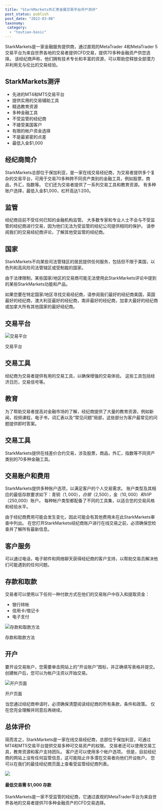 ```yaml
---
title: "StarkMarkets外汇贵金属交易平台开户测评"
post_status: publish
post_date: "2022-03-08"
taxonomy:
 category: 
  - "toutiao-basic"
---
```


StarkMarkets是一家金融服务提供商，通过直观的MetaTrader 4和MetaTrader 5交易平台为来自世界各地的交易者提供CFD交易，提供70多种金融资产供您选择。 该经纪商声称，他们拥有技术专长和丰富的资源，可以帮助您释放全部潜力并利用无与伦比的交易经验。

## StarkMarkets测评
- 先进的MT4和MT5交易平台
- 提供实用的交易辅助工具
- 精选教育资源
- 多种金融工具
- 不受监管的经纪商
- 不接受美国客户
- 有限的帐户资金选择
- 不是最紧密的点差
- 最低入金$1,000


## 经纪商简介

StarkMarkets总部位于保加利亚，是一家在线交易经纪商，为交易者提供多个复杂的交易平台，可用于交易70多种跨不同资产类别的金融工具，例如股票，商品，外汇，指数等。 它们还为交易者提供了一系列交易工具和教育资源。 有多种账户选择，最低入金$1,000，杠杆高达1:200。

## 监管

经纪商目前不受任何已知的金融机构监管。 大多数专家和专业人士不会与不受监管的经纪商进行交易，因为他们无法为受监管的经纪公司提供相同的保护。 请参阅我们的交易经纪商评论，了解其他受监管的经纪商。

## 国家

StarkMarkets不向某些司法管辖区的居民提供任何服务，包括但不限于美国，以色列和高风险司法管辖区或受制裁的国家。

由于法律限制，某些国家/地区的交易商可能无法使用此StarkMarkets评论中提到的某些StarkMarkets功能和产品。

如果您要在特定国家/地区寻找交易经纪商，请参阅我们最好的经纪商美国，英国最好的经纪商，澳大利亚最好的经纪商，南非最好的经纪商，加拿大最好的经纪商或加拿大所有其他国家的最好经纪商。

## 交易平台

![交易平台](https://cdn.fendou.la/funstoutiao/2020/12/Starkmarkets-Review-Trading-Platform.jpg "交易平台")

交易平台

## 交易工具

经纪商为交易者提供有用的交易工具，以确保增强的交易体验。 这些工具包括经济日历，交易信号等。

## 教育

为了帮助交易者提高对金融市场的了解，经纪商提供了大量的教育资源，例如新闻，视频课程，电子书，词汇表以及“常见问题”局部，这些部分为客户最常见的问题提供即时答案。

## 交易工具

StarkMarkets提供在线差价合约交易，涉及股票，商品，外汇，指数等不同资产类别的70多种金融工具。

## 交易账户和费用

StarkMarkets提供多种账户选项，以满足客户的个人交易需求。 账户类型及其相应的最低存款要求如下：青铜（$1,000），白银（$2,500），金（$10,000）和VIP（$250,000）账户。 每种帐户类型都配备了不同的工具集，以适合您的交易风格和经验水平。

由于经纪商费用可能会发生变化，因此可能会有其他费用未在此StarkMarkets审查中列出。 在您打开StarkMarkets经纪商账户进行在线交易之前，必须确保您检查并了解所有最新信息。

## 客户服务

可以通过电话，电子邮件和网络聊天获得经纪商的客户支持，以帮助交易员解决他们可能遇到的任何问题。

## 存款和取款

交易者可以使用以下任何一种付款方式在他们的交易账户中存入和提取资金：
- 银行转帐
- 信用卡/借记卡
- 电子支付

![存款和取款方法](https://cdn.fendou.la/funstoutiao/2020/12/Starkmarkets-Review-Deposit-And-Withdrawal-Methods.jpg "存款和取款方法")

存款和取款方法

## 开户

要开设交易账户，您需要单击网站上的“开设账户”图标，并正确填写表格并提交。 创建帐户后，您可以为帐户注资以开始交易。

![开户页面](https://cdn.fendou.la/funstoutiao/2020/12/Starkmarkets-Review-Account-Opening-Page-546x1024.jpg "开户页面")

开户页面

当您通过经纪商申请时，必须确保清楚阅读经纪商的所有条款，条件和政策。 仅在您完全理解并同意后再继续。

## 总体评价

简而言之，StarkMarkets是一家在线交易经纪商，总部位于保加利亚，可通过MT4和MT5交易平台提供交易多种可交易资产的权限。 交易者还可以使用交易工具，教育资源和客户支持团队。 客户还可以使用多个帐户选项。 但是，目前经纪商的网站上没有任何监管信息，这可能阻止许多潜在交易者向他们开设账户。 您可以在我们的最佳经纪商页面上查看受监管经纪商列表。

![](https://cdn.fendou.la/funstoutiao/2020/12/StarkMarkets-Logo.png)

#### 最低交易需 $1,000 存款

StarkMarkets是一家不受监管的经纪商，它通过直观的MetaTrader平台为来自世界各地的交易者提供70多种金融资产的CFD交易选择。
